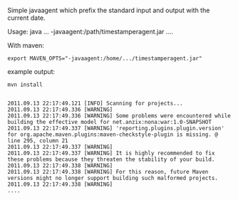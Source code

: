 Simple javaagent which prefix the standard input and output with the current date.

Usage:
    java ... -javaagent:/path/timestamperagent.jar ....
    
With maven:

    export MAVEN_OPTS="-javaagent:/home/.../timestamperagent.jar"

example output:

    mvn install


    2011.09.13 22:17:49.121 [INFO] Scanning for projects...
    2011.09.13 22:17:49.336 [WARNING] 
    2011.09.13 22:17:49.336 [WARNING] Some problems were encountered while building the effective model for net.anzix:nona:war:1.0-SNAPSHOT
    2011.09.13 22:17:49.337 [WARNING] 'reporting.plugins.plugin.version' for org.apache.maven.plugins:maven-checkstyle-plugin is missing. @ line 295, column 21
    2011.09.13 22:17:49.337 [WARNING] 
    2011.09.13 22:17:49.337 [WARNING] It is highly recommended to fix these problems because they threaten the stability of your build.
    2011.09.13 22:17:49.338 [WARNING] 
    2011.09.13 22:17:49.338 [WARNING] For this reason, future Maven versions might no longer support building such malformed projects.
    2011.09.13 22:17:49.338 [WARNING]
    ....
